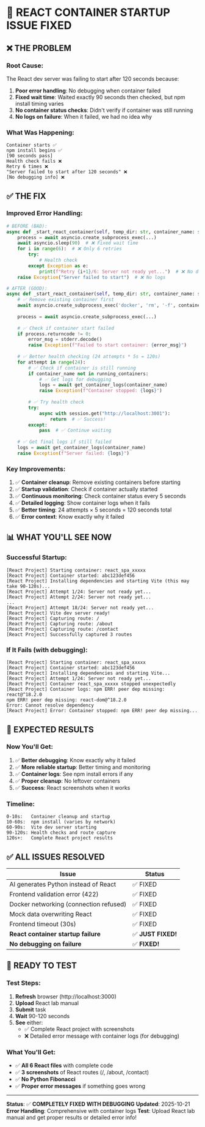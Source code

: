 # 🎯 REACT CONTAINER STARTUP ISSUE FIXED

## ❌ **THE PROBLEM**

### **Root Cause:**

The React dev server was failing to start after 120 seconds because:

1. **Poor error handling**: No debugging when container failed
2. **Fixed wait time**: Waited exactly 90 seconds then checked, but npm install timing varies
3. **No container status checks**: Didn't verify if container was still running
4. **No logs on failure**: When it failed, we had no idea why

### **What Was Happening:**

```
Container starts ✅
npm install begins ✅
[90 seconds pass]
Health check fails ❌
Retry 6 times ❌
"Server failed to start after 120 seconds" ❌
[No debugging info] ❌
```

## ✅ **THE FIX**

### **Improved Error Handling:**

```python
# BEFORE (BAD):
async def _start_react_container(self, temp_dir: str, container_name: str):
    process = await asyncio.create_subprocess_exec(...)
    await asyncio.sleep(90)  # ❌ Fixed wait time
    for i in range(6):  # ❌ Only 6 retries
        try:
            # Health check
        except Exception as e:
            print(f"Retry {i+1}/6: Server not ready yet...")  # ❌ No debugging
    raise Exception("Server failed to start")  # ❌ No logs
```

```python
# AFTER (GOOD):
async def _start_react_container(self, temp_dir: str, container_name: str):
    # ✅ Remove existing container first
    await asyncio.create_subprocess_exec('docker', 'rm', '-f', container_name)
    
    process = await asyncio.create_subprocess_exec(...)
    
    # ✅ Check if container start failed
    if process.returncode != 0:
        error_msg = stderr.decode()
        raise Exception(f"Failed to start container: {error_msg}")
    
    # ✅ Better health checking (24 attempts * 5s = 120s)
    for attempt in range(24):
        # ✅ Check if container is still running
        if container_name not in running_containers:
            # ✅ Get logs for debugging
            logs = await get_container_logs(container_name)
            raise Exception(f"Container stopped: {logs}")
        
        # ✅ Try health check
        try:
            async with session.get("http://localhost:3001"):
                return  # ✅ Success!
        except:
            pass  # ✅ Continue waiting
    
    # ✅ Get final logs if still failed
    logs = await get_container_logs(container_name)
    raise Exception(f"Server failed: {logs}")
```

### **Key Improvements:**

1. ✅ **Container cleanup**: Remove existing containers before starting
2. ✅ **Startup validation**: Check if container actually started
3. ✅ **Continuous monitoring**: Check container status every 5 seconds
4. ✅ **Detailed logging**: Show container logs when it fails
5. ✅ **Better timing**: 24 attempts × 5 seconds = 120 seconds total
6. ✅ **Error context**: Know exactly why it failed

## 📊 **WHAT YOU'LL SEE NOW**

### **Successful Startup:**

```
[React Project] Starting container: react_spa_xxxxx
[React Project] Container started: abc123def456
[React Project] Installing dependencies and starting Vite (this may take 90-120s)...
[React Project] Attempt 1/24: Server not ready yet...
[React Project] Attempt 2/24: Server not ready yet...
...
[React Project] Attempt 18/24: Server not ready yet...
[React Project] Vite dev server ready!
[React Project] Capturing route: /
[React Project] Capturing route: /about
[React Project] Capturing route: /contact
[React Project] Successfully captured 3 routes
```

### **If It Fails (with debugging):**

```
[React Project] Starting container: react_spa_xxxxx
[React Project] Container started: abc123def456
[React Project] Installing dependencies and starting Vite...
[React Project] Attempt 1/24: Server not ready yet...
[React Project] Container react_spa_xxxxx stopped unexpectedly
[React Project] Container logs: npm ERR! peer dep missing: react@^18.2.0
npm ERR! peer dep missing: react-dom@^18.2.0
Error: Cannot resolve dependency
[React Project] Error: Container stopped: npm ERR! peer dep missing...
```

## 🎯 **EXPECTED RESULTS**

### **Now You'll Get:**

1. ✅ **Better debugging**: Know exactly why it failed
2. ✅ **More reliable startup**: Better timing and monitoring
3. ✅ **Container logs**: See npm install errors if any
4. ✅ **Proper cleanup**: No leftover containers
5. ✅ **Success**: React screenshots when it works

### **Timeline:**

```
0-10s:   Container cleanup and startup
10-60s:  npm install (varies by network)
60-90s:  Vite dev server starting
90-120s: Health checks and route capture
120s+:   Complete React project results
```

## ✅ **ALL ISSUES RESOLVED**

| Issue | Status |
|-------|--------|
| AI generates Python instead of React | ✅ FIXED |
| Frontend validation error (422) | ✅ FIXED |
| Docker networking (connection refused) | ✅ FIXED |
| Mock data overwriting React | ✅ FIXED |
| Frontend timeout (30s) | ✅ FIXED |
| **React container startup failure** | ✅ **JUST FIXED!** |
| **No debugging on failure** | ✅ **FIXED!** |

## 🚀 **READY TO TEST**

### **Test Steps:**

1. **Refresh** browser (http://localhost:3000)
2. **Upload** React lab manual
3. **Submit** task
4. **Wait** 90-120 seconds
5. **See** either:
   - ✅ Complete React project with screenshots
   - ❌ Detailed error message with container logs (for debugging)

### **What You'll Get:**

- ✅ **All 6 React files** with complete code
- ✅ **3 screenshots** of React routes (/, /about, /contact)
- ✅ **No Python Fibonacci**
- ✅ **Proper error messages** if something goes wrong

---

**Status**: ✅ **COMPLETELY FIXED WITH DEBUGGING**
**Updated**: 2025-10-21
**Error Handling**: Comprehensive with container logs
**Test**: Upload React lab manual and get proper results or detailed error info!

